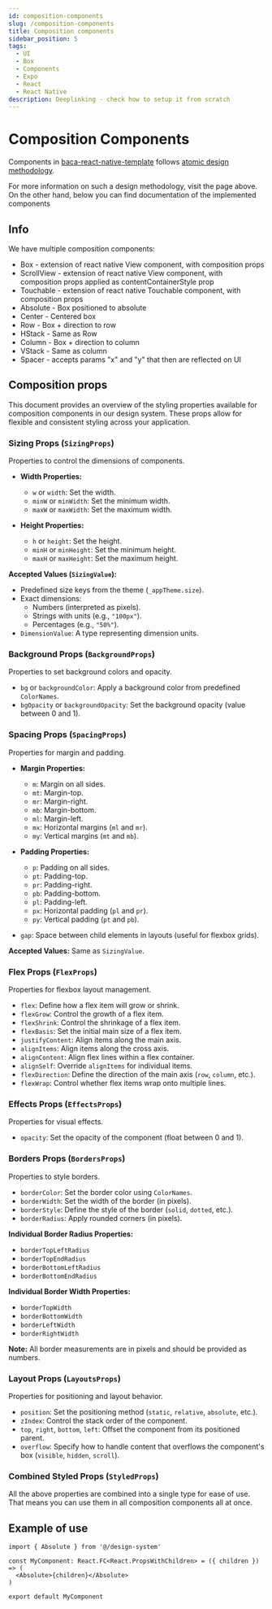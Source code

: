 ```yaml
---
id: composition-components
slug: /composition-components
title: Composition components
sidebar_position: 5
tags:
  - UI
  - Box
  - Components
  - Expo
  - React
  - React Native
description: Deeplinking - check how to setup it from scratch
---
```


# Composition Components

Components in [baca-react-native-template](https://github.com/binarapps/baca-react-native-template) follows [atomic design methodology](https://atomicdesign.bradfrost.com/).

For more information on such a design methodology, visit the page above.
On the other hand, below you can find documentation of the implemented components

## Info

We have multiple composition components:

- Box - extension of react native View component, with composition props
- ScrollView - extension of react native View component, with composition props applied as contentContainerStyle prop
- Touchable - extension of react native Touchable component, with composition props
- Absolute - Box positioned to absolute
- Center - Centered box
- Row - Box + direction to row
- HStack - Same as Row
- Column - Box + direction to column
- VStack - Same as column
- Spacer - accepts params "x" and "y" that then are reflected on UI

## Composition props

This document provides an overview of the styling properties available for composition components in our design system. These props allow for flexible and consistent styling across your application.

### Sizing Props (`SizingProps`)

Properties to control the dimensions of components.

- **Width Properties:**

  - `w` or `width`: Set the width.
  - `minW` or `minWidth`: Set the minimum width.
  - `maxW` or `maxWidth`: Set the maximum width.

- **Height Properties:**
  - `h` or `height`: Set the height.
  - `minH` or `minHeight`: Set the minimum height.
  - `maxH` or `maxHeight`: Set the maximum height.

**Accepted Values (`SizingValue`):**

- Predefined size keys from the theme (`_appTheme.size`).
- Exact dimensions:
  - Numbers (interpreted as pixels).
  - Strings with units (e.g., `"100px"`).
  - Percentages (e.g., `"50%"`).
- `DimensionValue`: A type representing dimension units.

### Background Props (`BackgroundProps`)

Properties to set background colors and opacity.

- `bg` or `backgroundColor`: Apply a background color from predefined `ColorNames`.
- `bgOpacity` or `backgroundOpacity`: Set the background opacity (value between 0 and 1).

### Spacing Props (`SpacingProps`)

Properties for margin and padding.

- **Margin Properties:**

  - `m`: Margin on all sides.
  - `mt`: Margin-top.
  - `mr`: Margin-right.
  - `mb`: Margin-bottom.
  - `ml`: Margin-left.
  - `mx`: Horizontal margins (`ml` and `mr`).
  - `my`: Vertical margins (`mt` and `mb`).

- **Padding Properties:**

  - `p`: Padding on all sides.
  - `pt`: Padding-top.
  - `pr`: Padding-right.
  - `pb`: Padding-bottom.
  - `pl`: Padding-left.
  - `px`: Horizontal padding (`pl` and `pr`).
  - `py`: Vertical padding (`pt` and `pb`).

- `gap`: Space between child elements in layouts (useful for flexbox grids).

**Accepted Values:** Same as `SizingValue`.

### Flex Props (`FlexProps`)

Properties for flexbox layout management.

- `flex`: Define how a flex item will grow or shrink.
- `flexGrow`: Control the growth of a flex item.
- `flexShrink`: Control the shrinkage of a flex item.
- `flexBasis`: Set the initial main size of a flex item.
- `justifyContent`: Align items along the main axis.
- `alignItems`: Align items along the cross axis.
- `alignContent`: Align flex lines within a flex container.
- `alignSelf`: Override `alignItems` for individual items.
- `flexDirection`: Define the direction of the main axis (`row`, `column`, etc.).
- `flexWrap`: Control whether flex items wrap onto multiple lines.

### Effects Props (`EffectsProps`)

Properties for visual effects.

- `opacity`: Set the opacity of the component (float between 0 and 1).

### Borders Props (`BordersProps`)

Properties to style borders.

- `borderColor`: Set the border color using `ColorNames`.
- `borderWidth`: Set the width of the border (in pixels).
- `borderStyle`: Define the style of the border (`solid`, `dotted`, etc.).
- `borderRadius`: Apply rounded corners (in pixels).

**Individual Border Radius Properties:**

- `borderTopLeftRadius`
- `borderTopEndRadius`
- `borderBottomLeftRadius`
- `borderBottomEndRadius`

**Individual Border Width Properties:**

- `borderTopWidth`
- `borderBottomWidth`
- `borderLeftWidth`
- `borderRightWidth`

**Note:** All border measurements are in pixels and should be provided as numbers.

### Layout Props (`LayoutsProps`)

Properties for positioning and layout behavior.

- `position`: Set the positioning method (`static`, `relative`, `absolute`, etc.).
- `zIndex`: Control the stack order of the component.
- `top`, `right`, `bottom`, `left`: Offset the component from its positioned parent.
- `overflow`: Specify how to handle content that overflows the component's box (`visible`, `hidden`, `scroll`).

### Combined Styled Props (`StyledProps`)

All the above properties are combined into a single type for ease of use. That means you can use them in all composition components all at once.

## Example of use

```tsx
import { Absolute } from '@/design-system'

const MyComponent: React.FC<React.PropsWithChildren> = ({ children }) => (
  <Absolute>{children}</Absolute>
)

export default MyComponent
```
